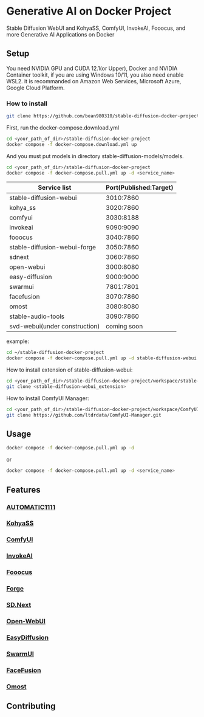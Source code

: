# Generative AI on Docker Project
Stable Diffusion WebUI and KohyaSS, ComfyUI, InvokeAI, Fooocus, and more Generative AI Applications on Docker

## Setup
You need NVIDIA GPU and CUDA 12.1(or Upper), Docker and NVIDIA Container toolkit, if you are using Windows 10/11, you also need enable WSL2. it is recommanded on Amazon Web Services, Microsoft Azure, Google Cloud Platform.

### How to install
```bash
git clone https://github.com/bean980310/stable-diffusion-docker-project.git
```

First, run the docker-compose.download.yml
```bash
cd <your_path_of_dir>/stable-diffusion-docker-project
docker compose -f docker-compose.download.yml up
```
And you must put models in directory stable-diffusion-models/models.

```bash
cd <your_path_of_dir>/stable-diffusion-docker-project
docker compose -f docker-compose.pull.yml up -d <service_name>
```

| Service list                  | Port(Published:Target) |
|-------------------------------|------------------------|
| stable-diffusion-webui        | 3010:7860              | 
| kohya_ss                      | 3020:7860              |
| comfyui                       | 3030:8188              |
| invokeai                      | 9090:9090              |
| fooocus                       | 3040:7860              |
| stable-diffusion-webui-forge  | 3050:7860              |
| sdnext                        | 3060:7860              |
| open-webui                    | 3000:8080              |
| easy-diffusion                | 9000:9000              |
| swarmui                       | 7801:7801              |
| facefusion                    | 3070:7860              |
| omost                         | 3080:8080              |
| stable-audio-tools            | 3090:7860              |
| svd-webui(under construction) | coming soon            |

example:
```bash
cd ~/stable-diffusion-docker-project
docker compose -f docker-compose.pull.yml up -d stable-diffusion-webui 
```

How to install extension of stable-diffusion-webui:
```bash
cd <your_path_of_dir>/stable-diffusion-docker-project/workspace/stable-diffusion-webui/extensions
git clone <stable-diffusion-webui_extension>
```
How to install ComfyUI Manager:
```bash
cd <your_path_of_dir>/stable-diffusion-docker-project/workspace/ComfyUI/custom_nodes
git clone https://github.com/ltdrdata/ComfyUI-Manager.git
```

## Usage
```bash
docker compose -f docker-compose.pull.yml up -d
```
or
```bash
docker compose -f docker-compose.pull.yml up -d <service_name>
```

## Features
### [AUTOMATIC1111](https://github.com/AUTOMATIC1111/stable-diffusion-webui)
### [KohyaSS](https://github.com/bmaltais/kohya_ss)
### [ComfyUI](https://github.com/comfyanonymous/ComfyUI)
### [InvokeAI](https://github.com/invoke-ai/InvokeAI)
### [Fooocus](https://github.com/lllyasviel/Fooocus)
### [Forge](https://github.com/lllyasviel/stable-diffusion-webui-forge)
### [SD.Next](https://github.com/vladmandic/automatic)
### [Open-WebUI](https://github.com/open-webui/open-webui)
### [EasyDiffusion](https://github.com/easydiffusion/easydiffusion)
### [SwarmUI](https://github.com/mcmonkeyprojects/SwarmUI)
### [FaceFusion](https://github.com/facefusion/facefusion)
### [Omost](https://github.com/lllyasviel/Omost)

## Contributing
